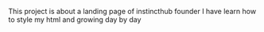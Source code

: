 This project is about a landing page of instincthub founder
I have learn how to style my html and growing day by day